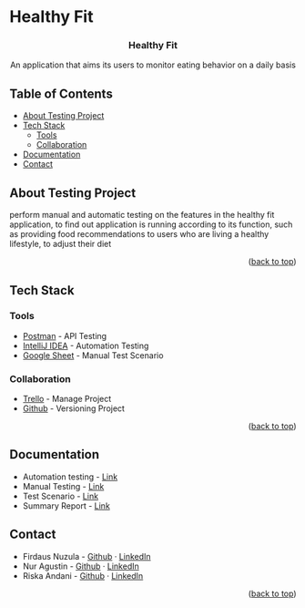 <div id="top"></div>

# Healthy Fit


  <h3 align="center">Healthy Fit</h3>
  <p align="center">
   An application that aims its users to monitor eating behavior on a daily basis

<!-- TABLE OF CONTENTS -->
## Table of Contents
- [About Testing Project](#about-testing-project)
- [Tech Stack](#tech-stack)
  - [Tools](#tools)
  - [Collaboration](#collaboration)
- [Documentation](#documentation)
- [Contact](#contact)

<!-- ABOUT TESTING PROJECT -->
## About Testing Project
  perform manual and automatic testing on the features in the healthy fit application, to find out application is running according to its function, such as providing food recommendations to users who are living a healthy lifestyle, to adjust their diet


<p align="right">(<a href="#top">back to top</a>)</p>

<!-- TEST STACK -->
## Tech Stack
### Tools
- [Postman](https://www.postman.com/) - API Testing
- [IntelliJ IDEA](https://www.jetbrains.com/idea/) - Automation Testing
- [Google Sheet](https://www.google.com/sheets/about/) - Manual Test Scenario

### Collaboration 
- [Trello](https://trello.com/) - Manage Project
- [Github](https://github.com/) - Versioning Project

<p align="right">(<a href="#top">back to top</a>)</p>

<!-- DOCUMENTATION -->
## Documentation
- Automation testing - [Link](https://drive.google.com/drive/folders/1oekauqo_GRXzQI1F8cONNv4xZh_DILDF?usp=sharing)
- Manual Testing - [Link](https://drive.google.com/drive/folders/1oekauqo_GRXzQI1F8cONNv4xZh_DILDF?usp=sharing)
- Test Scenario - [Link](https://docs.google.com/spreadsheets/d/1PYHjBhKnSZUSrqdfvFeQFEph6HmlR7kBs_Rz_9EcfHI/edit#gid=0)
- Summary Report - [Link](https://drive.google.com/drive/folders/1oekauqo_GRXzQI1F8cONNv4xZh_DILDF?usp=sharing)

<!-- CONTACT -->
## Contact
* Firdaus Nuzula - [Github](https://github.com/dauz20) · [LinkedIn](https://www.linkedin.com/in/firdaus-nuzula-23ba17151)
* Nur Agustin - [Github](https://github.com/nagstn28) · [LinkedIn](https://www.linkedin.com/in/nur-agustin-817238136/)
* Riska Andani - [Github](https://github.com/riskandni) · [LinkedIn](https://www.linkedin.com/in/riska-andani-038971126/)

<p align="right">(<a href="#top">back to top</a>)</p>
